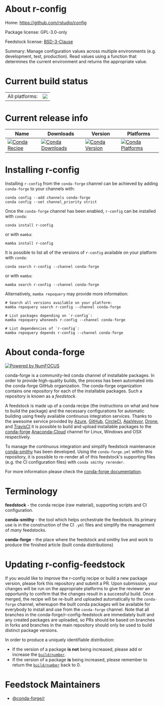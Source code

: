 About r-config
==============

Home: https://github.com/rstudio/config

Package license: GPL-3.0-only

Feedstock license: [BSD-3-Clause](https://github.com/conda-forge/r-config-feedstock/blob/main/LICENSE.txt)

Summary: Manage configuration values across multiple environments (e.g. development, test, production). Read values using a function that determines the current environment and returns the appropriate value.

Current build status
====================


<table><tr><td>All platforms:</td>
    <td>
      <a href="https://dev.azure.com/conda-forge/feedstock-builds/_build/latest?definitionId=1049&branchName=main">
        <img src="https://dev.azure.com/conda-forge/feedstock-builds/_apis/build/status/r-config-feedstock?branchName=main">
      </a>
    </td>
  </tr>
</table>

Current release info
====================

| Name | Downloads | Version | Platforms |
| --- | --- | --- | --- |
| [![Conda Recipe](https://img.shields.io/badge/recipe-r--config-green.svg)](https://anaconda.org/conda-forge/r-config) | [![Conda Downloads](https://img.shields.io/conda/dn/conda-forge/r-config.svg)](https://anaconda.org/conda-forge/r-config) | [![Conda Version](https://img.shields.io/conda/vn/conda-forge/r-config.svg)](https://anaconda.org/conda-forge/r-config) | [![Conda Platforms](https://img.shields.io/conda/pn/conda-forge/r-config.svg)](https://anaconda.org/conda-forge/r-config) |

Installing r-config
===================

Installing `r-config` from the `conda-forge` channel can be achieved by adding `conda-forge` to your channels with:

```
conda config --add channels conda-forge
conda config --set channel_priority strict
```

Once the `conda-forge` channel has been enabled, `r-config` can be installed with `conda`:

```
conda install r-config
```

or with `mamba`:

```
mamba install r-config
```

It is possible to list all of the versions of `r-config` available on your platform with `conda`:

```
conda search r-config --channel conda-forge
```

or with `mamba`:

```
mamba search r-config --channel conda-forge
```

Alternatively, `mamba repoquery` may provide more information:

```
# Search all versions available on your platform:
mamba repoquery search r-config --channel conda-forge

# List packages depending on `r-config`:
mamba repoquery whoneeds r-config --channel conda-forge

# List dependencies of `r-config`:
mamba repoquery depends r-config --channel conda-forge
```


About conda-forge
=================

[![Powered by
NumFOCUS](https://img.shields.io/badge/powered%20by-NumFOCUS-orange.svg?style=flat&colorA=E1523D&colorB=007D8A)](https://numfocus.org)

conda-forge is a community-led conda channel of installable packages.
In order to provide high-quality builds, the process has been automated into the
conda-forge GitHub organization. The conda-forge organization contains one repository
for each of the installable packages. Such a repository is known as a *feedstock*.

A feedstock is made up of a conda recipe (the instructions on what and how to build
the package) and the necessary configurations for automatic building using freely
available continuous integration services. Thanks to the awesome service provided by
[Azure](https://azure.microsoft.com/en-us/services/devops/), [GitHub](https://github.com/),
[CircleCI](https://circleci.com/), [AppVeyor](https://www.appveyor.com/),
[Drone](https://cloud.drone.io/welcome), and [TravisCI](https://travis-ci.com/)
it is possible to build and upload installable packages to the
[conda-forge](https://anaconda.org/conda-forge) [Anaconda-Cloud](https://anaconda.org/)
channel for Linux, Windows and OSX respectively.

To manage the continuous integration and simplify feedstock maintenance
[conda-smithy](https://github.com/conda-forge/conda-smithy) has been developed.
Using the ``conda-forge.yml`` within this repository, it is possible to re-render all of
this feedstock's supporting files (e.g. the CI configuration files) with ``conda smithy rerender``.

For more information please check the [conda-forge documentation](https://conda-forge.org/docs/).

Terminology
===========

**feedstock** - the conda recipe (raw material), supporting scripts and CI configuration.

**conda-smithy** - the tool which helps orchestrate the feedstock.
                   Its primary use is in the construction of the CI ``.yml`` files
                   and simplify the management of *many* feedstocks.

**conda-forge** - the place where the feedstock and smithy live and work to
                  produce the finished article (built conda distributions)


Updating r-config-feedstock
===========================

If you would like to improve the r-config recipe or build a new
package version, please fork this repository and submit a PR. Upon submission,
your changes will be run on the appropriate platforms to give the reviewer an
opportunity to confirm that the changes result in a successful build. Once
merged, the recipe will be re-built and uploaded automatically to the
`conda-forge` channel, whereupon the built conda packages will be available for
everybody to install and use from the `conda-forge` channel.
Note that all branches in the conda-forge/r-config-feedstock are
immediately built and any created packages are uploaded, so PRs should be based
on branches in forks and branches in the main repository should only be used to
build distinct package versions.

In order to produce a uniquely identifiable distribution:
 * If the version of a package **is not** being increased, please add or increase
   the [``build/number``](https://docs.conda.io/projects/conda-build/en/latest/resources/define-metadata.html#build-number-and-string).
 * If the version of a package **is** being increased, please remember to return
   the [``build/number``](https://docs.conda.io/projects/conda-build/en/latest/resources/define-metadata.html#build-number-and-string)
   back to 0.

Feedstock Maintainers
=====================

* [@conda-forge/r](https://github.com/conda-forge/r/)

